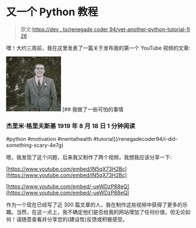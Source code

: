 # 又一个 Python 教程

> 原文:[https://dev . to/renegade coder 94/yet-another-python-tutorial-1l 26](https://dev.to/renegadecoder94/yet-another-python-tutorial-1l26)

嘿！大约三周前，我在这里发表了一篇关于发布我的第一个 YouTube 视频的文章:

[![renegadecoder94 image](img/4ad5302c8e9c3fbd47325dc4154af595.png)](/renegadecoder94) [## 我做了一些可怕的事情

### 杰里米·格里夫斯基 1919 年 8 月 18 日 1 分钟阅读

#python #motivation #mentalhealth #tutorial](/renegadecoder94/i-did-something-scary-4e7g)

嗯，我发现了这个问题，后来我又制作了两个视频，我想我应该分享一下:

[https://www.youtube.com/embed/lN5qX73H2Bc](https://www.youtube.com/embed/lN5qX73H2Bc)

[https://www.youtube.com/embed/-ueWDzP88eQ](https://www.youtube.com/embed/-ueWDzP88eQ)

作为一个现在已经写了近 300 篇文章的人，我在制作这些视频中获得了更多的乐趣。当然，在这一点上，我不确定他们是否给我的网站增加了任何价值，但无论如何！请随意查看并分享您的(建设性)反馈或积极感受。